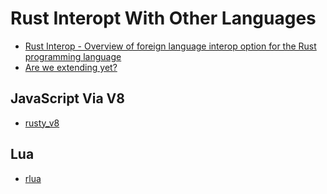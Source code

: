 
# Rust Interopt With Other Languages

* [Rust Interop - Overview of foreign language interop option for the Rust programming language](https://www.hobofan.com/rust-interop/)
* [Are we extending yet?](https://areweextendingyet.github.io/)

## JavaScript Via V8

* [rusty_v8](https://github.com/denoland/rusty_v8)

## Lua

* [rlua](https://github.com/amethyst/rlua)
